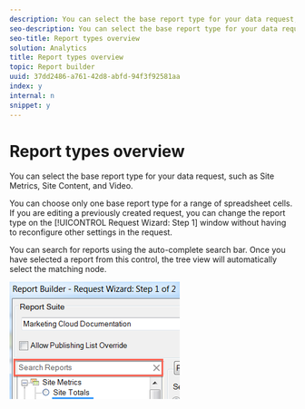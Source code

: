 ```yaml
---
description: You can select the base report type for your data request, such as Site Metrics, Site Content, and Video.
seo-description: You can select the base report type for your data request, such as Site Metrics, Site Content, and Video.
seo-title: Report types overview
solution: Analytics
title: Report types overview
topic: Report builder
uuid: 37dd2486-a761-42d8-abfd-94f3f92581aa
index: y
internal: n
snippet: y
---
```


# Report types overview

You can select the base report type for your data request, such as Site Metrics, Site Content, and Video.

You can choose only one base report type for a range of spreadsheet cells. If you are editing a previously created request, you can change the report type on the [!UICONTROL Request Wizard: Step 1] window without having to reconfigure other settings in the request.

You can search for reports using the auto-complete search bar. Once you have selected a report from this control, the tree view will automatically select the matching node.

![](assets/search_reports.png)

